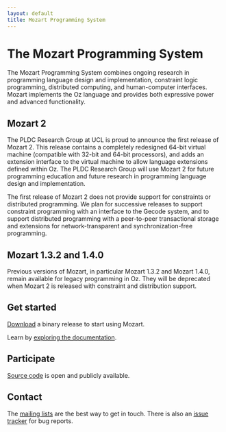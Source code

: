```yaml
---
layout: default
title: Mozart Programming System
---
```



# The Mozart Programming System

The Mozart Programming System combines ongoing research in programming language
design and implementation, constraint logic programming, distributed computing,
and human-computer interfaces. Mozart implements the Oz language and provides
both expressive power and advanced functionality.

## Mozart 2

The PLDC Research Group at UCL is proud to announce the first release of Mozart
2. This release contains a completely redesigned 64-bit virtual machine
(compatible with 32-bit and 64-bit processors), and adds an extension interface
to the virtual machine to allow language extensions defined within Oz. The PLDC
Research Group will use Mozart 2 for future programming education and future
research in programming language design and implementation.

The first release of Mozart 2 does not provide support for constraints or
distributed programming. We plan for successive releases to support constraint
programming with an interface to the Gecode system, and to support distributed
programming with a peer-to-peer transactional storage and extensions for
network-transparent and synchronization-free programming.

## Mozart 1.3.2 and 1.4.0

Previous versions of Mozart, in particular Mozart 1.3.2 and Mozart 1.4.0,
remain available for legacy programming in Oz. They will be deprecated when
Mozart 2 is released with constraint and distribution support.


## Get started

[Download](https://github.com/mozart/mozart2#downloads) a binary release to start using Mozart.

Learn by [exploring the documentation](/documentation/).

## Participate

[Source code](https://github.com/mozart/mozart2) is open and publicly available.

## Contact

The [mailing lists](/mailing-lists/) are the best way to get in touch. 
There is also an [issue tracker](/report-a-bug/) for bug reports.